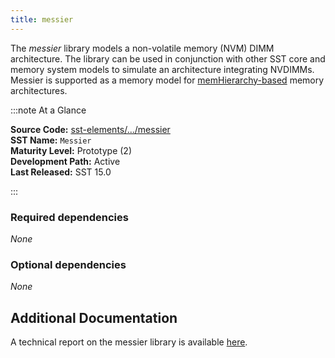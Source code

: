 ```yaml
---
title: messier
---
```


The *messier* library models a non-volatile memory (NVM) DIMM architecture. The library can be used in conjunction with other SST core and memory system models to simulate an architecture integrating NVDIMMs. Messier is supported as a memory model for [memHierarchy-based](../memHierarchy/intro.md) memory architectures.

:::note At a Glance

**Source Code:** [sst-elements/.../messier](https://github.com/sstsimulator/sst-elements/tree/master/src/sst/elements/messier) &nbsp;  
**SST Name:** `Messier` &nbsp;  
**Maturity Level:** Prototype (2) &nbsp;  
**Development Path:** Active &nbsp;   
**Last Released:** SST 15.0

:::

### Required dependencies
*None*

### Optional dependencies 
*None*

## Additional Documentation
A technical report on the messier library is available [here](https://www.osti.gov/biblio/1367483).

